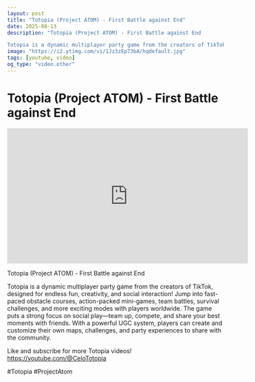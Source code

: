 ```yaml
---
layout: post
title: "Totopia (Project ATOM) - First Battle against End"
date: 2025-08-13
description: "Totopia (Project ATOM) - First Battle against End

Totopia is a dynamic multiplayer party game from the creators of TikTok, designed for endless fun, cr..."
image: "https://i2.ytimg.com/vi/1Jz3zEp73bA/hqdefault.jpg"
tags: [youtube, video]
og_type: "video.other"
---
```


<script type="application/ld+json">
{
  "@context": "http://schema.org",
  "@type": "VideoObject",
  "name": "Totopia (Project ATOM) - First Battle against End",
  "description": "Totopia (Project ATOM) - First Battle against End\n\nTotopia is a dynamic multiplayer party game from the creators of TikTok, designed for endless fun, creativity, and social interaction! Jump into fast-paced obstacle courses, action-packed mini-games, team battles, survival challenges, and more exciting modes with players worldwide. The game puts a strong focus on social play\u2014team up, compete, and share your best moments with friends. With a powerful UGC system, players can create and customize their own maps, challenges, and party experiences to share with the community.\n\nLike and subscribe for more Totopia videos! https://youtube.com/@CeloTotopia\n\n#Totopia #ProjectAtom",
  "thumbnailUrl": "https://i2.ytimg.com/vi/1Jz3zEp73bA/hqdefault.jpg",
  "uploadDate": "2025-08-13T05:22:20",
  "embedUrl": "https://www.youtube.com/embed/1Jz3zEp73bA",
  "publisher": {
    "@type": "Person",
    "name": "Celo Zaga"
  },
  "mainEntityOfPage": {
    "@type": "WebPage",
    "@id": "https://celozaga.github.io/2025/08/13/totopia-(project-atom)---first-battle-against-end-1Jz3zEp73bA.html"
  },
  "duration": "PT0M0S"
}
</script>

<script type="application/ld+json">
{
  "@context": "http://schema.org",
  "@type": "BlogPosting",
  "headline": "Totopia (Project ATOM) - First Battle against End",
  "image": "https://i2.ytimg.com/vi/1Jz3zEp73bA/hqdefault.jpg",
  "publisher": {
    "@type": "Person",
    "name": "Celo Zaga"
  },
  "url": "https://celozaga.github.io/2025/08/13/totopia-(project-atom)---first-battle-against-end-1Jz3zEp73bA.html",
  "datePublished": "2025-08-13T05:22:20",
  "dateCreated": "2025-08-13T05:22:20",
  "dateModified": "2025-08-13T05:22:20",
  "description": "Totopia (Project ATOM) - First Battle against End\n\nTotopia is a dynamic multiplayer party game from the creators of TikTok, designed for endless fun, cr...",
  "author": {
    "@type": "Person",
    "name": "Celo Zaga"
  },
  "mainEntityOfPage": {
    "@type": "WebPage",
    "@id": "https://celozaga.github.io/2025/08/13/totopia-(project-atom)---first-battle-against-end-1Jz3zEp73bA.html"
  }
}
</script>

<h1 class="youtube-post-title">Totopia (Project ATOM) - First Battle against End</h1>

<iframe width="560" height="315" src="https://www.youtube.com/embed/1Jz3zEp73bA" class="youtube-post-embed" frameborder="0" allowfullscreen></iframe>

<p class="youtube-post-description">Totopia (Project ATOM) - First Battle against End

Totopia is a dynamic multiplayer party game from the creators of TikTok, designed for endless fun, creativity, and social interaction! Jump into fast-paced obstacle courses, action-packed mini-games, team battles, survival challenges, and more exciting modes with players worldwide. The game puts a strong focus on social play—team up, compete, and share your best moments with friends. With a powerful UGC system, players can create and customize their own maps, challenges, and party experiences to share with the community.

Like and subscribe for more Totopia videos! https://youtube.com/@CeloTotopia

#Totopia #ProjectAtom</p>

